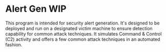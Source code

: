 # Alert Gen WIP
This program is intended for security alert generation. It's designed to be deployed and run on a designated victim machine to ensure detection capability for common attack techniques. It simulates Command & Control (C2) activity and offers a few common attack techniques in an automated fashion.